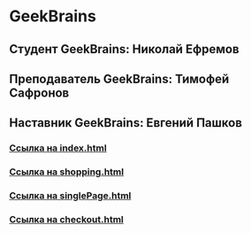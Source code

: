 # GeekBrains

## Студент GeekBrains: Николай Ефремов

## Преподаватель GeekBrains: Тимофей Сафронов

## Наставник GeekBrains: Евгений Пашков

### [Ссылка на index.html](https://efrem005.github.io/Geekbrains/index.html)

### [Ссылка на shopping.html](https://efrem005.github.io/Geekbrains/shopping.html)

### [Ссылка на singlePage.html](https://efrem005.github.io/Geekbrains/singlePage.html)

### [Ссылка на checkout.html](https://efrem005.github.io/Geekbrains/checkout.html)
